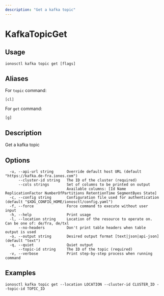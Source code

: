 ```yaml
---
description: "Get a kafka topic"
---
```


# KafkaTopicGet

## Usage

```text
ionosctl kafka topic get [flags]
```

## Aliases

For `topic` command:

```text
[cl]
```

For `get` command:

```text
[g]
```

## Description

Get a kafka topic

## Options

```text
  -u, --api-url string      Override default host URL (default "https://kafka.de-fra.ionos.com")
      --cluster-id string   The ID of the cluster (required)
      --cols strings        Set of columns to be printed on output 
                            Available columns: [Id Name ReplicationFactor NumberOfPartitions RetentionTime SegmentByes State]
  -c, --config string       Configuration file used for authentication (default "$XDG_CONFIG_HOME/ionosctl/config.yaml")
  -f, --force               Force command to execute without user input
  -h, --help                Print usage
  -l, --location string     Location of the resource to operate on. Can be one of: de/fra, de/txl
      --no-headers          Don't print table headers when table output is used
  -o, --output string       Desired output format [text|json|api-json] (default "text")
  -q, --quiet               Quiet output
      --topic-id string     The ID of the topic (required)
  -v, --verbose             Print step-by-step process when running command
```

## Examples

```text
ionosctl kafka topic get --location LOCATION --cluster-id CLUSTER_ID --topic-id TOPIC_ID
```

